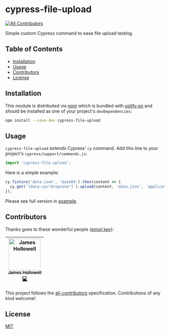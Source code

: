 # cypress-file-upload

[![All Contributors](https://img.shields.io/badge/all_contributors-1-orange.svg?style=flat-square)](#contributors)

Simple custom Cypress command to ease file upload testing.

## Table of Contents

- [Installation](#installation)
- [Usage](#usage)
- [Contributors](#contributors)
- [License](#license)

## Installation

This module is distributed via [npm][npm] which is bundled with [uglify-es][uglify-es] and should be installed as one of your project's `devDependencies`:

```bash
npm install --save-dev cypress-file-upload
```

## Usage

`cypress-file-upload` extends Cypress' `cy` command.
Add this line to your project's `cypress/support/commands.js`:

```javascript
import 'cypress-file-upload';
```

Here is a simple example:

```javascript
cy.fixture('data.json', 'base64').then(content => {
  cy.get('[data-cy="dropzone"]').upload(content, 'data.json', 'application/json');
});
```

Please see full version in [example][example].

## Contributors

Thanks goes to these wonderful people ([emoji key](https://github.com/all-contributors/all-contributors#emoji-key)):

<!-- ALL-CONTRIBUTORS-LIST:START - Do not remove or modify this section -->
<!-- prettier-ignore -->
| [<img src="https://avatars0.githubusercontent.com/u/2939703?v=4" width="100px;" alt="James Hollowell"/><br /><sub><b>James Hollowell</b></sub>](https://github.com/allout58)<br />[💻](https://github.com/abramenal/cypress-file-upload/commits?author=allout58 "Code") |
| :---: |

<!-- ALL-CONTRIBUTORS-LIST:END -->

This project follows the [all-contributors](https://github.com/all-contributors/all-contributors) specification. Contributions of any kind welcome!

## License

[MIT][mit]

[npm]: https://www.npmjs.com/
[uglify-es]: https://www.npmjs.com/package/uglify-es/
[mit]: https://opensource.org/licenses/MIT
[example]: /example
